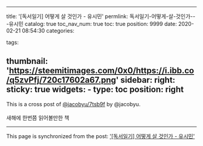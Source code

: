 
---
title: '[독서일기] 어떻게 살 것인가 - 유시민'
permlink: 독서일기-어떻게-살-것인가---유시민
catalog: true
toc_nav_num: true
toc: true
position: 9999
date: 2020-02-21 08:54:30
categories:

tags:

thumbnail: 'https://steemitimages.com/0x0/https://i.ibb.co/q5zvPfj/720c17602a67.png'
sidebar:
    right:
        sticky: true
widgets:
    -
        type: toc
        position: right
---


This is a cross post of [@jacobyu/7tsb9f](/@jacobyu/7tsb9f) by @jacobyu.<br><br>새해에 한번쯤 읽어볼만한 책

- - -

This page is synchronized from the post: ['[독서일기] 어떻게 살 것인가 - 유시민'](https://steempeak.com/@jacobyu/7tsb9f-hive-197929)
